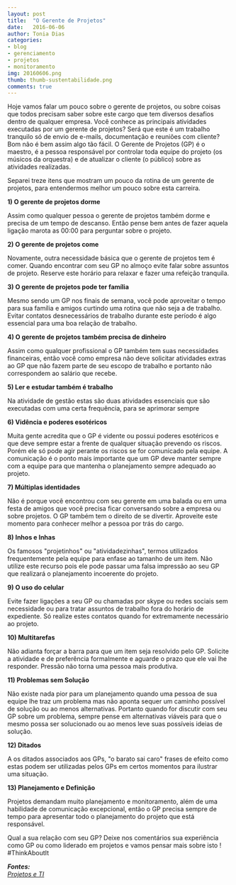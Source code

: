 ```yaml
---
layout: post
title:  "O Gerente de Projetos"
date:   2016-06-06
author: Tonia Dias
categories: 
- blog
- gerenciamento
- projetos
- monitoramento
img: 20160606.png
thumb: thumb-sustentabilidade.png
comments: true
---
```


Hoje vamos falar um pouco sobre o gerente de projetos, ou sobre coisas que todos precisam saber sobre este cargo que tem diversos desafios dentro de qualquer empresa. Você conhece as principais atividades executadas por um gerente de projetos? Será que este é um trabalho tranquilo só de envio de e-mails, documentação e reuniões com cliente? Bom não é bem assim algo tão fácil. O Gerente de Projetos (GP) é o maestro, é a pessoa responsável por controlar toda equipe do projeto (os músicos da orquestra) e de atualizar o cliente (o público) sobre as atividades realizadas.<!--more-->

Separei treze itens que mostram um pouco da rotina de um gerente de projetos, para entendermos melhor um pouco sobre esta carreira.

<b>1) O gerente de projetos dorme</b>

Assim como qualquer pessoa o gerente de projetos também dorme e precisa de um tempo de descanso. Então pense bem antes de fazer aquela ligação marota as 00:00 para perguntar sobre o projeto.

<b>2) O gerente de projetos come</b>

Novamente, outra necessidade básica que o gerente de projetos tem é comer. Quando encontrar com seu GP no almoço evite falar sobre assuntos de projeto. Reserve este horário para relaxar e fazer uma refeição tranquila.

<b>3) O gerente de projetos pode ter família</b>

Mesmo sendo um GP nos finais de semana, você pode aproveitar o tempo para sua família e amigos curtindo uma rotina que não seja a de trabalho. Evitar contatos desnecessários de trabalho durante este período é algo essencial para uma boa relação de trabalho.

<b>4) O gerente de projetos também precisa de dinheiro</b>

Assim como qualquer profissional o GP também tem suas necessidades financeiras, então você como empresa não deve solicitar atividades extras ao GP que não fazem parte de seu escopo de trabalho e portanto não correspondem ao salário que recebe.

<b>5) Ler e estudar também é trabalho</b>

Na atividade de gestão estas são duas atividades essenciais que são executadas com uma certa frequência, para se aprimorar sempre

<b>6) Vidência e poderes esotéricos</b>

Muita gente acredita que o GP é vidente ou possui poderes esotéricos e que deve sempre estar a frente de qualquer situação prevendo os riscos. Porém ele só pode agir perante os riscos se for comunicado pela equipe. A comunicação é o ponto mais importante que um GP deve manter sempre com a equipe para que mantenha o planejamento sempre adequado ao projeto.

<b>7) Múltiplas identidades</b>

Não é porque você encontrou com seu gerente em uma balada ou em uma festa de amigos que você precisa ficar conversando sobre a empresa ou sobre projetos. O GP também tem o direito de se divertir. Aproveite este momento para conhecer melhor a pessoa por trás do cargo.

<b>8) Inhos e Inhas</b>

Os famosos "projetinhos" ou "atividadezinhas", termos utilizados frequentemente pela equipe para enfase ao tamanho de um item. Não utilize este recurso pois ele pode passar uma falsa impressão ao seu GP que realizará o planejamento incoerente do projeto.

<b>9) O uso do celular</b>

Evite fazer ligações a seu GP ou chamadas por skype ou redes sociais sem necessidade ou para tratar assuntos de trabalho fora do horário de expediente. Só realize estes contatos quando for extremamente necessário ao projeto.

<b>10) Multitarefas</b>

Não adianta forçar a barra para que um item seja resolvido pelo GP. Solicite a atividade e de preferência formalmente e aguarde o prazo que ele vai lhe responder. Pressão não torna uma pessoa mais produtiva.

<b>11) Problemas sem Solução</b>

Não existe nada pior para um planejamento quando uma pessoa de sua equipe lhe traz um problema mas não aponta sequer um caminho possível de solução ou ao menos alternativas. Portanto quando for discutir com seu GP sobre um problema, sempre pense em alternativas viáveis para que o mesmo possa ser solucionado ou ao menos leve suas possíveis ideias de solução.

<b>12) Ditados</b>

A os ditados associados aos GPs, "o barato sai caro" frases de efeito como estas podem ser utilizadas pelos GPs em certos momentos para ilustrar uma situação.

<b>13) Planejamento e Definição</b>

Projetos demandam muito planejamento e monitoramento, além de uma habilidade de comunicação excepcional, então o GP precisa sempre de tempo para apresentar todo o planejamento do projeto que está responsável.

Qual a sua relação com seu GP? Deixe nos comentários sua experiência como GP ou como liderado em projetos e vamos pensar mais sobre isto ! #ThinkAboutIt

<i>
	<b>Fontes: </b><br/>
	<a href="http://projetoseti.com.br/o-gerente-de-projetos/">Projetos e TI</a><br/>
</i>